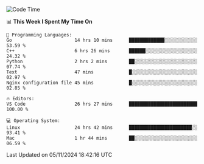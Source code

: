 
<!--START_SECTION:waka-->
![Code Time](http://img.shields.io/badge/Code%20Time-2%2C716%20hrs%2021%20mins-blue)

📊 **This Week I Spent My Time On** 

```text
💬 Programming Languages: 
Go                       14 hrs 10 mins      █████████████░░░░░░░░░░░░   53.59 % 
C++                      6 hrs 26 mins       ██████░░░░░░░░░░░░░░░░░░░   24.32 % 
Python                   2 hrs 2 mins        ██░░░░░░░░░░░░░░░░░░░░░░░   07.74 % 
Text                     47 mins             █░░░░░░░░░░░░░░░░░░░░░░░░   02.97 % 
Nginx configuration file 45 mins             █░░░░░░░░░░░░░░░░░░░░░░░░   02.85 % 

🔥 Editors: 
VS Code                  26 hrs 27 mins      █████████████████████████   100.00 % 

💻 Operating System: 
Linux                    24 hrs 42 mins      ███████████████████████░░   93.41 % 
Mac                      1 hr 44 mins        ██░░░░░░░░░░░░░░░░░░░░░░░   06.59 % 
```


 Last Updated on 05/11/2024 18:42:16 UTC
<!--END_SECTION:waka-->

